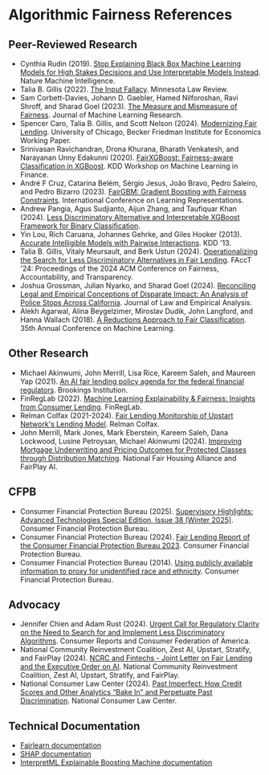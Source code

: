 # Algorithmic Fairness References


## Peer-Reviewed Research

- Cynthia Rudin (2019). [Stop Explaining Black Box Machine Learning Models for High Stakes Decisions and Use Interpretable Models Instead](https://arxiv.org/abs/1811.10154). Nature Machine Intelligence.
- Talia B. Gillis (2022). [The Input Fallacy](https://scholarship.law.columbia.edu/faculty_scholarship/3312/). Minnesota Law Review.
- Sam Corbett-Davies, Johann D. Gaebler, Hamed Nilforoshan, Ravi Shroff, and Sharad Goel (2023). [The Measure and Mismeasure of Fairness](https://arxiv.org/abs/1808.00023). Journal of Machine Learning Research.
- Spencer Caro, Talia B. Gillis, and Scott Nelson (2024). [Modernizing Fair Lending](https://papers.ssrn.com/sol3/papers.cfm?abstract_id=4728095). University of Chicago, Becker Friedman Institute for Economics Working Paper.
- Srinivasan Ravichandran, Drona Khurana, Bharath Venkatesh, and Narayanan Unny Edakunni (2020). [FairXGBoost: Fairness-aware Classification in XGBoost](https://arxiv.org/abs/2009.01442). KDD Workshop on Machine Learning in Finance.
- André F Cruz, Catarina Belém, Sérgio Jesus, João Bravo, Pedro Saleiro, and Pedro Bizarro (2023). [FairGBM: Gradient Boosting with Fairness Constraints](https://arxiv.org/abs/2209.07850). International Conference on Learning Representations.
- Andrew Pangia, Agus Sudjianto, Aijun Zhang, and Taufiquar Khan (2024). [Less Discriminatory Alternative and Interpretable XGBoost Framework for Binary Classification](https://arxiv.org/abs/2410.19067).
- Yin Lou, Rich Caruana, Johannes Gehrke, and Giles Hooker (2013). [Accurate Intelligible Models with Pairwise Interactions](https://www.cs.cornell.edu/~yinlou/papers/lou-kdd13.pdf). KDD '13.
- Talia B. Gillis, Vitaly Meursault, and Berk Ustun (2024). [Operationalizing the Search for Less Discriminatory Alternatives in Fair Lending](https://dl.acm.org/doi/10.1145/3630106.3658912). FAccT '24: Proceedings of the 2024 ACM Conference on Fairness, Accountability, and Transparency.
- Joshua Grossman, Julian Nyarko, and Sharad Goel (2024). [Reconciling Legal and Empirical Conceptions of Disparate Impact: An Analysis of Police Stops Across California](https://5harad.com/papers/disparate-impact.pdf). Journal of Law and Empirical Analysis.
- Alekh Agarwal, Alina Beygelzimer, Miroslav Dudik, John Langford, and Hanna Wallach (2018). [A Reductions Approach to Fair Classification](https://arxiv.org/pdf/1803.02453). 35th Annual Conference on Machine Learning.
 

## Other Research

- Michael Akinwumi, John Merrill, Lisa Rice, Kareem Saleh, and Maureen Yap (2021). [An AI fair lending policy agenda for the federal financial regulators](https://www.brookings.edu/articles/an-ai-fair-lending-policy-agenda-for-the-federal-financial-regulators/). Brookings Institution. 
- FinRegLab (2022). [Machine Learning Explainability & Fairness: Insights from Consumer Lending](https://finreglab.org/research/machine-learning-explainability-fairness-insights-from-consumer-lending/). FinRegLab.
- Relman Colfax (2021-2024). [Fair Lending Monitorship of Upstart Network's Lending Model](https://www.relmanlaw.com/cases-406). Relman Colfax.
- John Merrill, Mark Jones, Mark Eberstein, Kareem Saleh, Dana Lockwood, Lusine Petroysan, Michael Akinwumi (2024). [Improving Mortgage Underwriting and Pricing Outcomes for Protected Classes through Distribution Matching](https://nationalfairhousing.org/wp-content/uploads/2024/04/Unlocking-Fairness-Final_April-2024.pdf). National Fair Housing Alliance and FairPlay AI.


## CFPB
- Consumer Financial Protection Bureau (2025). [Supervisory Highlights: Advanced Technologies Special Edition, Issue 38 (Winter 2025)](https://www.consumerfinance.gov/data-research/research-reports/supervisory-highlights-advanced-technologies-special-edition-issue-38-winter-2025/). Consumer Financial Protection Bureau.
- Consumer Financial Protection Bureau (2024). [Fair Lending Report of the Consumer Financial Protection Bureau 2023](https://www.consumerfinance.gov/data-research/research-reports/the-cfpbs-2023-fair-lending-annual-report-to-congress/). Consumer Financial Protection Bureau.
- Consumer Financial Protection Bureau (2014). [Using publicly available information to proxy for unidentified race and ethnicity](https://www.consumerfinance.gov/data-research/research-reports/using-publicly-available-information-to-proxy-for-unidentified-race-and-ethnicity/). Consumer Financial Protection Bureau.


## Advocacy

- Jennifer Chien and Adam Rust (2024). [Urgent Call for Regulatory Clarity on the Need to Search for and Implement Less Discriminatory Algorithms](https://advocacy.consumerreports.org/research/consumer-groups-letter-urging-cfpb-to-protect-consumers-from-discriminatory-algorithms/). Consumer Reports and Consumer Federation of America.
- National Community Reinvestment Coalition, Zest AI, Upstart, Stratify, and FairPlay (2024). [NCRC and Fintechs - Joint Letter on Fair Lending and the Executive Order on AI](https://ncrc.org/ncrc-and-fintechs-joint-letter-on-fair-lending-and-the-executive-order-on-ai/). National Community Reinvestment Coalition, Zest AI, Upstart, Stratify, and FairPlay.
- National Consumer Law Center (2024). [Past Imperfect: How Credit Scores and Other Analytics “Bake In” and Perpetuate Past Discrimination](https://www.nclc.org/resources/past-imperfect-how-credit-scores-and-other-analyticsbake-in-and-perpetuate-past-discrimination/). National Consumer Law Center.


## Technical Documentation

- [Fairlearn documentation](https://fairlearn.org/v0.12/user_guide/index.html)
- [SHAP documentation](https://shap.readthedocs.io/en/latest/#)
- [InterpretML Explainable Boosting Machine documentation](https://interpret.ml/docs/ebm.html)